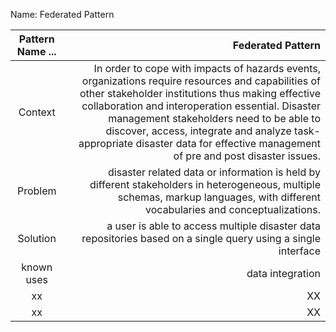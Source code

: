 Name: Federated Pattern



Pattern Name ... | Federated Pattern
:------:|-------------------:
Context|In order to cope with impacts of hazards events, organizations require resources and capabilities of other stakeholder institutions thus making effective collaboration and interoperation essential. Disaster management stakeholders  need to be able to discover, access, integrate and analyze task-appropriate disaster data for effective management of pre and post disaster issues. 
Problem  | disaster related data or information is held by different stakeholders in heterogeneous, multiple schemas, markup languages, with different vocabularies and conceptualizations.
Solution | a user is able to access multiple disaster data repositories based on a single query using a single interface
known uses | data integration
xx | XX
xx  | XX
